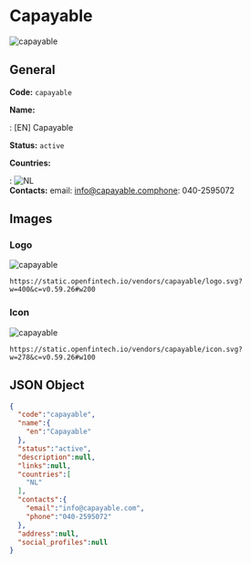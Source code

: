 
# Capayable 
![capayable](https://static.openfintech.io/vendors/capayable/logo.svg?w=400&c=v0.59.26#w200)  

## General 
 
**Code:** `capayable` 
 
**Name:** 
 
:	[EN] Capayable 
 
**Status:** `active` 
 
 
**Countries:** 
 
:	![NL](https://cdnjs.cloudflare.com/ajax/libs/flag-icon-css/3.3.0/flags/4x3/nl.svg#w24)  
**Contacts:** 
email: info@capayable.comphone: 040-2595072
## Images 

### Logo 
 
![capayable](https://static.openfintech.io/vendors/capayable/logo.svg?w=400&c=v0.59.26#w200)  

```
https://static.openfintech.io/vendors/capayable/logo.svg?w=400&c=v0.59.26#w200
```  

### Icon 
 
![capayable](https://static.openfintech.io/vendors/capayable/icon.svg?w=278&c=v0.59.26#w100)  

```
https://static.openfintech.io/vendors/capayable/icon.svg?w=278&c=v0.59.26#w100
```  

## JSON Object 

```json
{
  "code":"capayable",
  "name":{
    "en":"Capayable"
  },
  "status":"active",
  "description":null,
  "links":null,
  "countries":[
    "NL"
  ],
  "contacts":{
    "email":"info@capayable.com",
    "phone":"040-2595072"
  },
  "address":null,
  "social_profiles":null
}
```  
